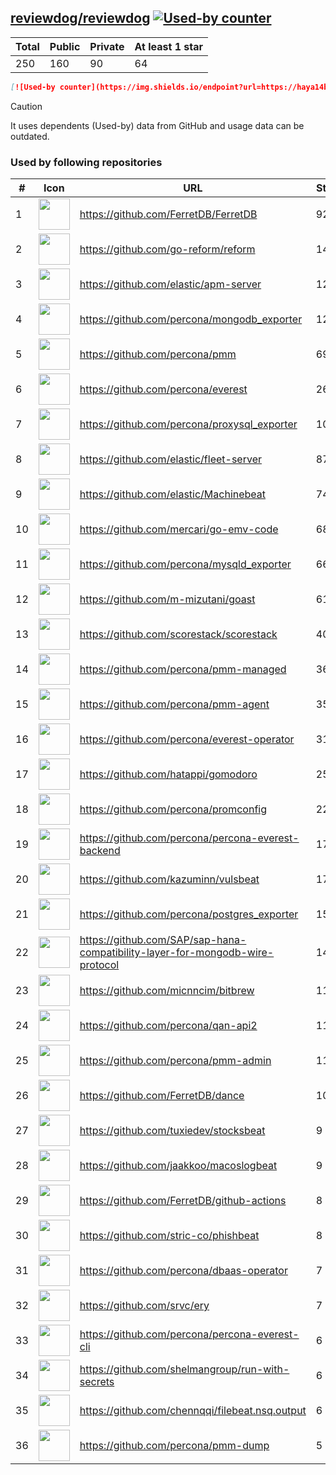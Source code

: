 





## [reviewdog/reviewdog](https://github.com/reviewdog/reviewdog) [![Used-by counter](https://img.shields.io/endpoint?url=https://haya14busa.github.io/github-used-by/data/reviewdog/reviewdog/shieldsio.json)](https://github.com/haya14busa/github-used-by/tree/main/repo/reviewdog/reviewdog)

| Total | Public | Private | At least 1 star
| ----- | ------ | ------- | ---------------
| 250 | 160 | 90 | 64 |

```md
[![Used-by counter](https://img.shields.io/endpoint?url=https://haya14busa.github.io/github-used-by/data/reviewdog/reviewdog/shieldsio.json)](https://github.com/haya14busa/github-used-by/tree/main/repo/reviewdog/reviewdog)
```

> [!CAUTION]
> It uses dependents (Used-by) data from GitHub and usage data can be outdated.

### Used by following repositories

| # | Icon | URL | Stars |
| -- | -- | -- | -- | 
|1|<img src="https://github.com/FerretDB.png" width=50 height=50>|https://github.com/FerretDB/FerretDB|9237|
|2|<img src="https://github.com/go-reform.png" width=50 height=50>|https://github.com/go-reform/reform|1441|
|3|<img src="https://github.com/elastic.png" width=50 height=50>|https://github.com/elastic/apm-server|1224|
|4|<img src="https://github.com/percona.png" width=50 height=50>|https://github.com/percona/mongodb_exporter|1204|
|5|<img src="https://github.com/percona.png" width=50 height=50>|https://github.com/percona/pmm|691|
|6|<img src="https://github.com/percona.png" width=50 height=50>|https://github.com/percona/everest|264|
|7|<img src="https://github.com/percona.png" width=50 height=50>|https://github.com/percona/proxysql_exporter|106|
|8|<img src="https://github.com/elastic.png" width=50 height=50>|https://github.com/elastic/fleet-server|87|
|9|<img src="https://github.com/elastic.png" width=50 height=50>|https://github.com/elastic/Machinebeat|74|
|10|<img src="https://github.com/mercari.png" width=50 height=50>|https://github.com/mercari/go-emv-code|68|
|11|<img src="https://github.com/percona.png" width=50 height=50>|https://github.com/percona/mysqld_exporter|66|
|12|<img src="https://github.com/m-mizutani.png" width=50 height=50>|https://github.com/m-mizutani/goast|61|
|13|<img src="https://github.com/scorestack.png" width=50 height=50>|https://github.com/scorestack/scorestack|40|
|14|<img src="https://github.com/percona.png" width=50 height=50>|https://github.com/percona/pmm-managed|36|
|15|<img src="https://github.com/percona.png" width=50 height=50>|https://github.com/percona/pmm-agent|35|
|16|<img src="https://github.com/percona.png" width=50 height=50>|https://github.com/percona/everest-operator|31|
|17|<img src="https://github.com/hatappi.png" width=50 height=50>|https://github.com/hatappi/gomodoro|25|
|18|<img src="https://github.com/percona.png" width=50 height=50>|https://github.com/percona/promconfig|22|
|19|<img src="https://github.com/percona.png" width=50 height=50>|https://github.com/percona/percona-everest-backend|17|
|20|<img src="https://github.com/kazuminn.png" width=50 height=50>|https://github.com/kazuminn/vulsbeat|17|
|21|<img src="https://github.com/percona.png" width=50 height=50>|https://github.com/percona/postgres_exporter|15|
|22|<img src="https://github.com/SAP.png" width=50 height=50>|https://github.com/SAP/sap-hana-compatibility-layer-for-mongodb-wire-protocol|14|
|23|<img src="https://github.com/micnncim.png" width=50 height=50>|https://github.com/micnncim/bitbrew|11|
|24|<img src="https://github.com/percona.png" width=50 height=50>|https://github.com/percona/qan-api2|11|
|25|<img src="https://github.com/percona.png" width=50 height=50>|https://github.com/percona/pmm-admin|11|
|26|<img src="https://github.com/FerretDB.png" width=50 height=50>|https://github.com/FerretDB/dance|10|
|27|<img src="https://github.com/tuxiedev.png" width=50 height=50>|https://github.com/tuxiedev/stocksbeat|9|
|28|<img src="https://github.com/jaakkoo.png" width=50 height=50>|https://github.com/jaakkoo/macoslogbeat|9|
|29|<img src="https://github.com/FerretDB.png" width=50 height=50>|https://github.com/FerretDB/github-actions|8|
|30|<img src="https://github.com/stric-co.png" width=50 height=50>|https://github.com/stric-co/phishbeat|8|
|31|<img src="https://github.com/percona.png" width=50 height=50>|https://github.com/percona/dbaas-operator|7|
|32|<img src="https://github.com/srvc.png" width=50 height=50>|https://github.com/srvc/ery|7|
|33|<img src="https://github.com/percona.png" width=50 height=50>|https://github.com/percona/percona-everest-cli|6|
|34|<img src="https://github.com/shelmangroup.png" width=50 height=50>|https://github.com/shelmangroup/run-with-secrets|6|
|35|<img src="https://github.com/chennqqi.png" width=50 height=50>|https://github.com/chennqqi/filebeat.nsq.output|6|
|36|<img src="https://github.com/percona.png" width=50 height=50>|https://github.com/percona/pmm-dump|5|
